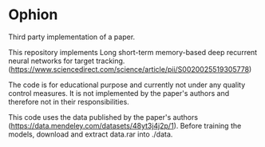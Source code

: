 # Ophion
Third party implementation of a paper.

This repository implements Long short-term memory-based deep recurrent neural networks for target tracking. (https://www.sciencedirect.com/science/article/pii/S0020025519305778)


The code is for educational purpose and currently not under any quality control measures. It is not implemented by the paper's authors and therefore not in their responsibilities. 

This code uses the data published by the paper's authors (https://data.mendeley.com/datasets/48yt3j4j2p/1). Before training the models, download and extract data.rar into ./data.

